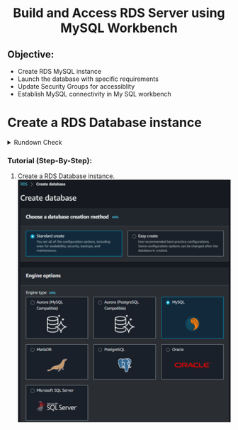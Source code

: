 <h1 align="center">Build and Access RDS Server using MySQL Workbench</h1>

## Objective:
* Create RDS MySQL instance
* Launch the database with specific requirements
* Update Security Groups for accessiblity
* Establish MySQL connectivity in My SQL workbench

# Create a RDS Database instance

<details>
<summary>Rundown Check</summary>
 
1. Launch Database with following settings.

2. Create Database

3. Copy Endpoint port

4. Navigate to VPC Secuirty Group in the Connectivity & Security Section

5. Edit Inbound Rules to allow Traffic from Anywhere

6. Open MySQL Workbench
</details>

### Tutorial (Step-By-Step):

1. Create a RDS Database instance.
![RDS-project-photo](https://github.com/ethansjc/AWS-Projects/blob/main/src/RDS/RDS-IMG1.png)